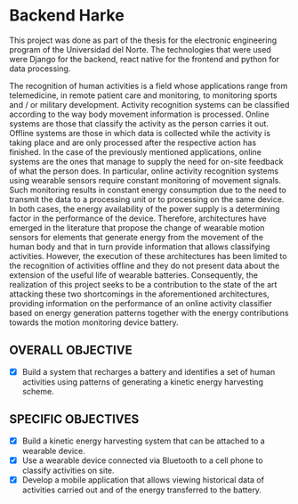 # Backend Harke

This project was done as part of the thesis for the electronic engineering program of the Universidad del Norte. The technologies that were used were Django for the backend, react native for the frontend and python for data processing.

The recognition of human activities is a field whose applications range from telemedicine, in remote patient care and monitoring, to monitoring sports and / or military development. Activity recognition systems can be classified according to the way body movement information is processed. Online systems are those that classify the activity as the person carries it out. Offline systems are those in which data is collected while the activity is taking place and are only processed after the respective action has finished. In the case of the previously mentioned applications, online systems are the ones that manage to supply the need for on-site feedback of what the person does. In particular, online activity recognition systems using wearable sensors require constant monitoring of movement signals. Such monitoring results in constant energy consumption due to the need to transmit the data to a processing unit or to processing on the same device. In both cases, the energy availability of the power supply is a determining factor in the performance of the device. Therefore, architectures have emerged in the literature that propose the change of wearable motion sensors for elements that generate energy from the movement of the human body and that in turn provide information that allows classifying activities. However, the execution of these architectures has been limited to the recognition of activities offline and they do not present data about the extension of the useful life of wearable batteries. Consequently, the realization of this project seeks to be a contribution to the state of the art attacking these two shortcomings in the aforementioned architectures, providing information on the performance of an online activity classifier based on energy generation patterns together with the energy contributions towards the motion monitoring device battery.

## OVERALL OBJECTIVE
- [x] Build a system that recharges a battery and identifies a set of human activities using patterns of generating a kinetic energy harvesting scheme. 

## SPECIFIC OBJECTIVES

- [x] Build a kinetic energy harvesting system that can be attached to a wearable device.
- [x] Use a wearable device connected via Bluetooth to a cell phone to classify activities on site.
- [x] Develop a mobile application that allows viewing historical data of activities carried out and of the energy transferred to the battery.
